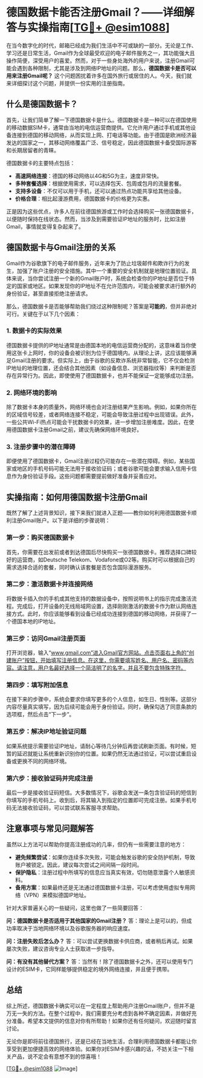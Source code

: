 # 德国数据卡能否注册Gmail？——详细解答与实操指南[[TG💪+ @esim1088](https://t.me/s/esim1088)]

在当今数字化的时代，邮箱已经成为我们生活中不可或缺的一部分。无论是工作、学习还是日常生活，Gmail作为全球最受欢迎的电子邮件服务之一，其功能强大且操作简便，深受用户的喜爱。然而，对于一些身处海外的用户来说，注册Gmail可能会遇到各种限制，尤其是涉及到网络IP地址的问题。那么，**德国数据卡是否可以用来注册Gmail呢？** 这个问题困扰着许多在国外旅行或居住的人。今天，我们就来详细探讨这个问题，并提供一份实用的注册指南。

## 什么是德国数据卡？

首先，让我们简单了解一下德国数据卡是什么。德国数据卡是一种可以在德国使用的移动数据SIM卡，通常由当地的电信运营商提供。它允许用户通过手机或其他设备连接到德国的移动网络，从而实现上网、打电话等功能。由于德国是欧洲经济最发达的国家之一，其移动网络覆盖广泛、信号稳定，因此德国数据卡备受国际游客和长期居留者的青睐。

德国数据卡的主要特点包括：

- **高速网络连接**：德国的移动网络以4G和5G为主，速度非常快。
- **多种套餐选择**：根据使用需求，可以选择包天、包周或包月的流量套餐。
- **支持多设备**：不仅可以用于手机，还可以通过热点功能共享给其他设备。
- **价格合理**：相比起漫游费用，德国数据卡的价格更为实惠。

正是因为这些优点，许多人在前往德国旅游或工作时会选择购买一张德国数据卡，以便随时保持在线状态。然而，当涉及到需要验证IP地址的服务时，比如注册Gmail，事情就变得复杂起来了。

## 德国数据卡与Gmail注册的关系

Gmail作为谷歌旗下的电子邮件服务，近年来为了防止垃圾邮件和欺诈行为的发生，加强了账户注册的安全措施。其中一个重要的安全机制就是地理位置验证。具体来说，当你尝试注册一个新的Gmail账户时，系统会检查你的IP地址是否位于特定的国家或地区。如果发现你的IP地址不在允许范围内，可能会被要求进行额外的身份验证，甚至直接拒绝注册请求。

那么，德国数据卡是否能够帮助我们绕过这种限制呢？答案是**可能的**，但并非绝对可行。关键在于以下几个因素：

### 1. 数据卡的实际效果

德国数据卡提供的IP地址通常是由德国本地的电信运营商分配的，这意味着当你使用这张卡上网时，你的设备会被识别为位于德国境内。从理论上讲，这应该能够满足Gmail注册的要求。但实际上，由于谷歌的反欺诈系统非常智能，它不仅会检测IP地址的地理位置，还会结合其他因素（如设备信息、浏览器指纹等）来判断是否存在异常行为。因此，即使使用了德国数据卡，也并不能保证一定能够成功注册。

### 2. 网络环境的影响

除了数据卡本身的质量外，网络环境也会对注册结果产生影响。例如，如果你所在的区域信号较差，或者网络连接不稳定，可能会导致注册过程中出现错误。此外，一些公共Wi-Fi热点可能会干扰数据卡的效果，进一步增加注册难度。因此，在使用德国数据卡注册Gmail之前，建议先确保网络环境良好。

### 3. 注册步骤中的潜在障碍

即便使用了德国数据卡，Gmail注册过程仍可能存在一些潜在障碍。例如，某些国家或地区的手机号码可能无法用于接收验证码；或者谷歌可能会要求输入信用卡信息作为身份验证手段。这些问题都需要提前做好准备并妥善应对。

## 实操指南：如何用德国数据卡注册Gmail

既然了解了上述背景知识，接下来我们就进入正题——教你如何利用德国数据卡顺利注册Gmail账户。以下是详细的步骤说明：

### 第一步：购买德国数据卡

首先，你需要在出发前或者到达德国后尽快购买一张德国数据卡。推荐选择口碑较好的运营商，如Deutsche Telekom、Vodafone或O2等。购买时可以根据自己的需求选择合适的套餐，同时确认该套餐是否包含国际漫游服务。

### 第二步：激活数据卡并连接网络

将数据卡插入你的手机或其他支持的数据设备中，按照说明书上的指示完成激活流程。完成后，打开设备的无线局域网设置，选择刚刚激活的数据卡作为默认网络连接方式。此时，你应该能够看到设备已经成功连接到德国的移动网络，并获得了一个德国本地的IP地址。

### 第三步：访问Gmail注册页面

打开浏览器，输入“www.gmail.com”进入Gmail官方网站。点击页面右上角的“创建账户”按钮，开始填写注册信息。在这里，你需要填写姓名、用户名、密码等内容。请注意，用户名最好选择一个简洁明了的名字，并且不要包含特殊字符。

### 第四步：填写附加信息

在接下来的步骤中，系统会要求你填写更多的个人信息，如生日、性别等。这部分内容尽量真实填写，因为后续可能会用于身份验证。同时，确保勾选了同意条款的选项框，然后点击“下一步”。

### 第五步：解决IP地址验证问题

如果系统提示需要验证IP地址，请耐心等待几分钟后再尝试刷新页面。有时候，短暂的延迟就能让系统重新识别你的位置。如果仍然无法通过验证，可以尝试重启设备或更换不同的网络环境。

### 第六步：接收验证码并完成注册

最后一步是接收验证码短信。大多数情况下，谷歌会发送一条包含验证码的短信到你填写的手机号码上。收到后，将其输入到指定的位置即可完成注册。如果手机号码无法接收验证码，可以尝试联系客服寻求帮助。

## 注意事项与常见问题解答

虽然以上方法可以帮助你提高注册成功的几率，但仍有一些需要注意的地方：

- **避免频繁尝试**：如果你连续多次失败，可能会触发谷歌的安全防护机制，导致账户被锁定。因此，建议每次尝试之间间隔一段时间。
- **保护隐私**：注册过程中所填写的信息应当真实有效，切勿随意泄露个人敏感资料。
- **备用方案**：如果最终还是无法通过德国数据卡注册，可以考虑使用虚拟专用网络（VPN）来模拟德国IP地址。

针对大家普遍关心的一些疑问，这里也做了一些简要回答：

**问：德国数据卡是否适用于其他国家的Gmail注册？**
答：理论上是可以的，但成功率取决于当地网络环境以及谷歌服务器的响应速度。

**问：注册失败后怎么办？**
答：可以尝试更换数据卡供应商，或者稍后再试。如果屡次失败，建议咨询专业人士获取进一步指导。

**问：有没有其他替代方案？**
答：当然有！除了德国数据卡之外，还可以使用专门设计的ESIM卡，它同样能够提供稳定的境外网络连接，并且便于携带。

## 总结

综上所述，德国数据卡确实可以在一定程度上帮助用户注册Gmail账户，但并不是万无一失的方法。在整个过程中，我们需要充分考虑到各种不确定因素，并做好充分准备。希望本文提供的信息对你有所帮助！如果你还有任何疑问，欢迎随时留言讨论。

无论你是即将前往德国旅行，还是已经在当地生活，合理利用德国数据卡都能让你享受到更加便捷高效的网络体验。如果你对ESIM卡感兴趣的话，不妨关注一下相关产品，说不定会有意想不到的惊喜哦！

[[TG💪+ @esim1088](https://t.me/s/esim1088) ![Image](https://i.postimg.cc/4NQfJmqS/Snipaste-2025-05-13-00-14-12.png)]